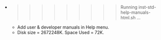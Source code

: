 * >>>>>>>>> Running inst-std-help-manuals-html.sh ...
  * Add user & developer manuals in Help menu.
  * Disk size = 2672248K. Space Used = 72K.
